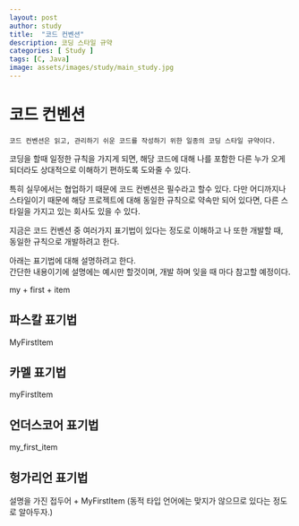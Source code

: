 ```yaml
---
layout: post
author: study
title:  "코드 컨벤션"
description: 코딩 스타일 규약
categories: [ Study ]
tags: [C, Java]
image: assets/images/study/main_study.jpg
---
```


# 코드 컨벤션

`코드 컨벤션은 읽고, 관리하기 쉬운 코드를 작성하기 위한 일종의 코딩 스타일 규약이다.`

 코딩을 할때 일정한 규칙을 가지게 되면, 해당 코드에 대해 나를 포함한 다른 누가 오게 되더라도 상대적으로 이해하기 편하도록 도와줄 수 있다.
 
 특히 실무에서는 협업하기 때문에 코드 컨벤션은 필수라고 할수 있다. 다만 어디까지나 스타일이기 때문에 해당 프로젝트에 대해 동일한 규칙으로 약속만 되어 있다면, 다른 스타일을 가지고 있는 회사도 있을 수 있다.

 지금은 코드 컨벤션 중 여러가지 표기법이 있다는 정도로 이해하고 나 또한 개발할 때, 동일한 규칙으로 개발하려고 한다.

 아래는 표기법에 대해 설명하려고 한다.
 <Br/>간단한 내용이기에 설명에는 예시만 할것이며, 개발 하며 잊을 때 마다 참고할 예정이다.


my + first + item

## 파스칼 표기법
 MyFirstItem

## 카멜 표기법
 myFirstItem

## 언더스코어 표기법
 my_first_item

## 헝가리언 표기법
 설명을 가진 접두어 + MyFirstItem (동적 타입 언어에는 맞지가 않으므로 있다는 정도로 알아두자.)